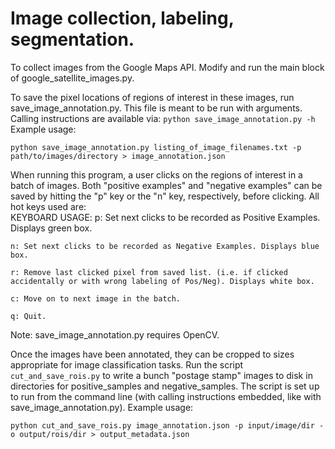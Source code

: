 # Image collection, labeling, segmentation.

To collect images from the Google Maps API. Modify and run the main block of google_satellite_images.py. 

To save the pixel locations of regions of interest in these images, run save_image_annotation.py.
This file is meant to be run with arguments. Calling instructions are available via: `python save_image_annotation.py -h`
Example usage: 

``python save_image_annotation.py listing_of_image_filenames.txt -p path/to/images/directory > image_annotation.json``

When running this program, a user clicks on the regions of interest in a batch of images. Both "positive examples" and "negative examples" can be saved by hitting the "p" key or the "n" key, respectively, before clicking. All hot keys used are:  
    KEYBOARD USAGE:
    p: Set next clicks to be recorded as Positive Examples. Displays green box.
    
    n: Set next clicks to be recorded as Negative Examples. Displays blue box.
    
    r: Remove last clicked pixel from saved list. (i.e. if clicked accidentally or with wrong labeling of Pos/Neg). Displays white box.
    
    c: Move on to next image in the batch.
    
    q: Quit. 

Note: save_image_annotation.py requires OpenCV.

Once the images have been annotated, they can be cropped to sizes appropriate for image classification tasks. Run the script `cut_and_save_rois.py` to write a bunch "postage stamp" images to disk in directories for positive_samples and negative_samples. The script is set up to run from the command line (with calling instructions embedded, like with save_image_annotation.py). Example usage:

``python cut_and_save_rois.py image_annotation.json -p input/image/dir -o output/rois/dir > output_metadata.json`` 
